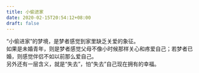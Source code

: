```yaml
---
title: 小偷进家
date: 2020-02-15T20:54:12+08:00
draft: false
---
```


“小偷进家”的梦境，是梦者感觉到家里缺乏关爱的象征。<br>
如果是未婚青年，则是梦者感觉父母不像小时候那样关心和疼爱自己；若梦者已婚，则感觉伴侣不如以前那么爱自己。<br>
另外还有一层含义，就是“失去”，怕“失去”自己现在拥有的幸福。<br>
